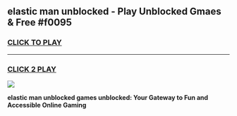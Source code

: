 
## elastic man unblocked - Play Unblocked Gmaes & Free #f0095
<h3>
<a href="https://news.freeplayer.one?title=elastic_man_unblocked&ref=26F">CLICK TO PLAY</a></h3>
<hr>

<h3>
<a href="https://news.freeplayer.one?title=elastic_man_unblocked&ref=26F">CLICK 2 PLAY</a>
  
</h3>

<a href="https://news.freeplayer.one?title=elastic_man_unblocked&ref=26F/"><img src="https://clearcache.store/games.png"></a>


**elastic man unblocked games unblocked: Your Gateway to Fun and Accessible Online Gaming**
